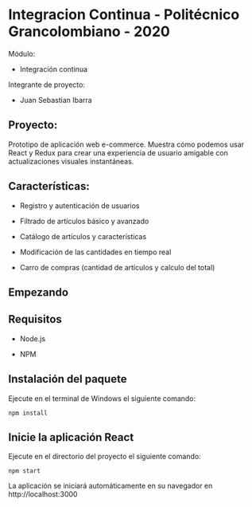 # Integracion Continua - Politécnico Grancolombiano - 2020

Módulo:

- Integración continua

Integrante de proyecto:

- Juan Sebastian Ibarra

## Proyecto:

Prototipo de aplicación web e-commerce. Muestra cómo podemos usar React y Redux para crear una experiencia de usuario amigable con actualizaciones visuales instantáneas.

## Características:
- Registro y autenticación de usuarios

- Filtrado de artículos básico y avanzado

- Catálogo de artículos y características

- Modificación de las cantidades en tiempo real

- Carro de compras (cantidad de artículos y calculo del total)


## Empezando

## Requisitos

- Node.js

- NPM

## Instalación del paquete

Ejecute en el terminal de Windows el siguiente comando:

```npm install```

## Inicie la aplicación React

Ejecute en el directorio del proyecto el siguiente comando:

```npm start```

La aplicación se iniciará automáticamente en su navegador en http://localhost:3000
